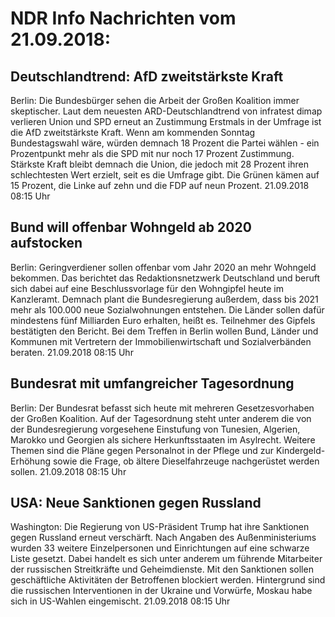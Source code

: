 # NDR Info Nachrichten vom 21.09.2018:


## Deutschlandtrend: AfD zweitstärkste Kraft
Berlin: Die Bundesbürger sehen die Arbeit der Großen Koalition immer skeptischer. Laut dem neuesten ARD-Deutschlandtrend von infratest dimap verlieren Union und SPD erneut an Zustimmung Erstmals in der Umfrage ist die AfD zweitstärkste Kraft. Wenn am kommenden Sonntag Bundestagswahl wäre, würden demnach 18 Prozent die Partei wählen - ein Prozentpunkt mehr als die SPD mit nur noch 17 Prozent Zustimmung. Stärkste Kraft bleibt demnach die Union, die jedoch mit 28 Prozent ihren schlechtesten Wert erzielt, seit es die Umfrage gibt. Die Grünen kämen auf 15 Prozent, die Linke auf zehn und die FDP auf neun Prozent. 21.09.2018 08:15 Uhr 

## Bund will offenbar Wohngeld ab 2020 aufstocken
Berlin: Geringverdiener sollen offenbar vom Jahr 2020 an mehr Wohngeld bekommen. Das berichtet das Redaktionsnetzwerk Deutschland und beruft sich dabei auf eine Beschlussvorlage für den Wohngipfel heute im Kanzleramt. Demnach plant die Bundesregierung außerdem, dass bis 2021 mehr als 100.000 neue Sozialwohnungen entstehen. Die Länder sollen dafür mindestens fünf Milliarden Euro erhalten, heißt es. Teilnehmer des Gipfels bestätigten den Bericht. Bei dem Treffen in Berlin wollen Bund, Länder und Kommunen mit Vertretern der Immobilienwirtschaft und Sozialverbänden beraten. 21.09.2018 08:15 Uhr 

## Bundesrat mit umfangreicher Tagesordnung
Berlin: Der Bundesrat befasst sich heute mit mehreren Gesetzesvorhaben der Großen Koalition. Auf der Tagesordnung steht unter anderem die von der Bundesregierung vorgesehene Einstufung von Tunesien, Algerien, Marokko und Georgien als sichere Herkunftsstaaten im Asylrecht. Weitere Themen sind die Pläne gegen Personalnot in der Pflege und zur Kindergeld-Erhöhung sowie die Frage, ob ältere Dieselfahrzeuge nachgerüstet werden sollen. 21.09.2018 08:15 Uhr 

## USA: Neue Sanktionen gegen Russland
Washington: 	Die Regierung von US-Präsident Trump hat ihre Sanktionen gegen Russland erneut verschärft. Nach Angaben des Außenministeriums wurden 33 weitere Einzelpersonen und Einrichtungen auf eine schwarze Liste gesetzt. Dabei handelt es sich unter anderem um führende Mitarbeiter der russischen Streitkräfte und Geheimdienste. Mit den Sanktionen sollen geschäftliche Aktivitäten der Betroffenen blockiert  werden. Hintergrund sind die russischen Interventionen in der Ukraine und Vorwürfe, Moskau habe sich in US-Wahlen eingemischt. 21.09.2018 08:15 Uhr 
